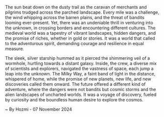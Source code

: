 
The sun beat down on the dusty trail as the caravan of merchants and pilgrims trudged across the parched landscape. Every mile was a challenge, the wind whipping across the barren plains, and the threat of bandits looming ever-present.  Yet, there was an undeniable thrill in venturing into the unknown, in crossing borders and encountering different cultures.  The medieval world was a tapestry of vibrant landscapes, hidden dangers, and the promise of riches, whether in gold or stories. It was a world that called to the adventurous spirit, demanding courage and resilience in equal measure.

The sleek, silver starship hummed as it pierced the shimmering veil of a wormhole, hurtling towards a distant galaxy. Inside, the crew, a diverse mix of scientists and explorers, navigated the vastness of space, each jump a leap into the unknown.  The Milky Way, a faint band of light in the distance, whispered of home, while the promise of new planets, new life, and new discoveries called them onward. The future offered a different kind of adventure, where the dangers were not bandits but cosmic storms and the alien landscapes of uncharted worlds. It was a voyage of discovery, fueled by curiosity and the boundless human desire to explore the cosmos. 

~ By Hozmi - 07 November 2024
